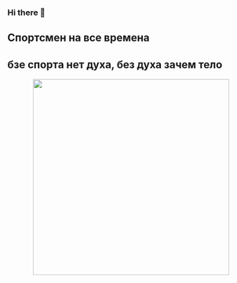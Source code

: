 ### Hi there 👋
## Спортсмен на все времена 

## бзе спорта нет духа, без духа зачем тело
<div id="header" align="center">
  <img src="https://media.giphy.com/media/JIX9t2j0ZTN9S/giphy.gif" width="400"/>
</div>
<!--
**GRMarkVL/GRMarkVL** is a ✨ _special_ ✨ repository because its `README.md` (this file) appears on your GitHub profile.

Here are some ideas to get you started:

- 🔭 I’m currently working on ...
- 🌱 I’m currently learning ...
- 👯 I’m looking to collaborate on ...
- 🤔 I’m looking for help with ...
- 💬 Ask me about ...
- 📫 How to reach me: ...
- 😄 Pronouns: ...
- ⚡ Fun fact: ...
-->
